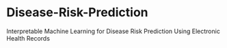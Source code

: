 # Disease-Risk-Prediction
Interpretable Machine Learning for Disease Risk Prediction Using Electronic Health Records
